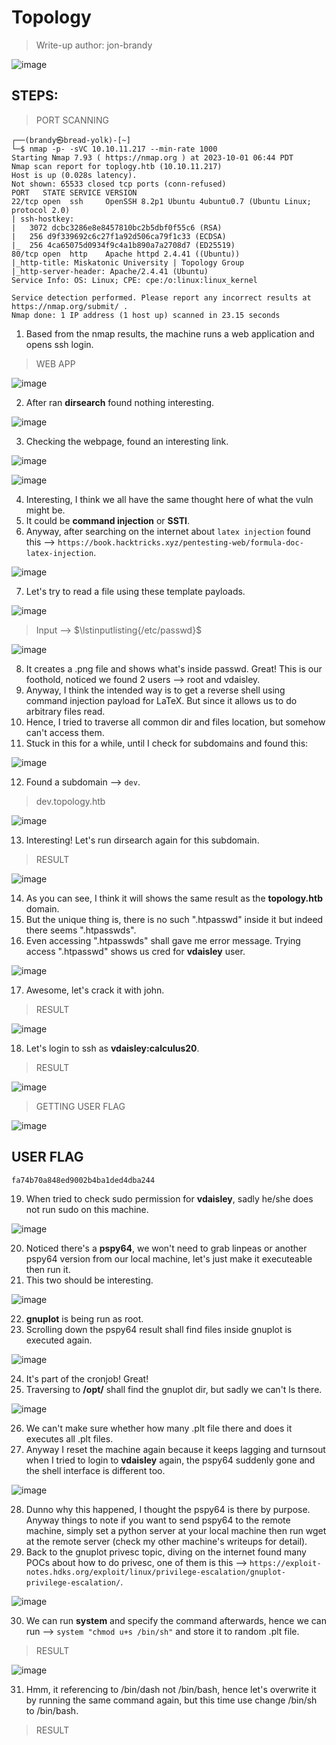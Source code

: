 # Topology
> Write-up author: jon-brandy

![image](https://github.com/jon-brandy/hackthebox/assets/70703371/1614206e-d7d4-428b-b223-97aa9b0ae5a0)


## STEPS:
> PORT SCANNING

```
┌──(brandy㉿bread-yolk)-[~]
└─$ nmap -p- -sVC 10.10.11.217 --min-rate 1000
Starting Nmap 7.93 ( https://nmap.org ) at 2023-10-01 06:44 PDT
Nmap scan report for toplogy.htb (10.10.11.217)
Host is up (0.028s latency).
Not shown: 65533 closed tcp ports (conn-refused)
PORT   STATE SERVICE VERSION
22/tcp open  ssh     OpenSSH 8.2p1 Ubuntu 4ubuntu0.7 (Ubuntu Linux; protocol 2.0)
| ssh-hostkey: 
|   3072 dcbc3286e8e8457810bc2b5dbf0f55c6 (RSA)
|   256 d9f339692c6c27f1a92d506ca79f1c33 (ECDSA)
|_  256 4ca65075d0934f9c4a1b890a7a2708d7 (ED25519)
80/tcp open  http    Apache httpd 2.4.41 ((Ubuntu))
|_http-title: Miskatonic University | Topology Group
|_http-server-header: Apache/2.4.41 (Ubuntu)
Service Info: OS: Linux; CPE: cpe:/o:linux:linux_kernel

Service detection performed. Please report any incorrect results at https://nmap.org/submit/ .
Nmap done: 1 IP address (1 host up) scanned in 23.15 seconds
```

1. Based from the nmap results, the machine runs a web application and opens ssh login.

> WEB APP

![image](https://github.com/jon-brandy/hackthebox/assets/70703371/7ad08a3f-dc9b-47ed-9587-c3dfaec73705)


2. After ran **dirsearch** found nothing interesting.

![image](https://github.com/jon-brandy/hackthebox/assets/70703371/2f24b03b-d2eb-43da-ae26-7937ec8d9bff)


3. Checking the webpage, found an interesting link.

![image](https://github.com/jon-brandy/hackthebox/assets/70703371/9ff66afa-3e4e-4d87-ad1d-b2f2dc6f37eb)


![image](https://github.com/jon-brandy/hackthebox/assets/70703371/6c43c371-ace2-49c7-ba62-391ed423a32f)


4. Interesting, I think we all have the same thought here of what the vuln might be.
5. It could be **command injection** or **SSTI**.
6. Anyway, after searching on the internet about `latex injection` found this --> `https://book.hacktricks.xyz/pentesting-web/formula-doc-latex-injection`.

![image](https://github.com/jon-brandy/hackthebox/assets/70703371/62712b93-030e-4552-b826-d00b98c008f6)


7. Let's try to read a file using these template payloads.

![image](https://github.com/jon-brandy/hackthebox/assets/70703371/53dc4ab9-197a-4ad7-941d-e5158916f536)

> Input --> $\lstinputlisting{/etc/passwd}$

![image](https://github.com/jon-brandy/hackthebox/assets/70703371/2c782fdc-4af0-4542-b193-97da0ee4ff39)


8. It creates a .png file and shows what's inside passwd. Great! This is our foothold, noticed we found 2 users --> root and vdaisley.
9. Anyway, I think the intended way is to get a reverse shell using command injection payload for LaTeX. But since it allows us to do arbitrary files read.
10. Hence, I tried to traverse all common dir and files location, but somehow can't access them.
11. Stuck in this for a while, until I check for subdomains and found this:

![image](https://github.com/jon-brandy/hackthebox/assets/70703371/5fcdef3c-39cd-4774-ba85-a4ba1b671a03)


12. Found a subdomain --> `dev`.

> dev.topology.htb

![image](https://github.com/jon-brandy/hackthebox/assets/70703371/f0ea81b3-f30d-4d0b-8023-a6a51000d744)


13. Interesting! Let's run dirsearch again for this subdomain.

> RESULT

![image](https://github.com/jon-brandy/hackthebox/assets/70703371/375d4fec-b8f9-48db-8a07-9054c2c371f2)


14. As you can see, I think it will shows the same result as the **topology.htb** domain.
15. But the unique thing is, there is no such ".htpasswd" inside it but indeed there seems ".htpasswds".
16. Even accessing ".htpasswds" shall gave me error message. Trying access ".htpasswd" shows us cred for **vdaisley** user.

![image](https://github.com/jon-brandy/hackthebox/assets/70703371/857a61e2-ade6-44fc-8ef8-abf6b8594a4d)


17. Awesome, let's crack it with john.

> RESULT

![image](https://github.com/jon-brandy/hackthebox/assets/70703371/b136ae3a-6698-423a-a9b8-ec99594f9ea7)


18. Let's login to ssh as **vdaisley:calculus20**.

> RESULT

![image](https://github.com/jon-brandy/hackthebox/assets/70703371/d7c7b382-dfd9-4222-ada4-183a27621582)


> GETTING USER FLAG

![image](https://github.com/jon-brandy/hackthebox/assets/70703371/6b933157-3c71-4c52-856d-e7f73dfff36e)


## USER FLAG

```
fa74b70a848ed9002b4ba1ded4dba244
```

19. When tried to check sudo permission for **vdaisley**, sadly he/she does not run sudo on this machine.

![image](https://github.com/jon-brandy/hackthebox/assets/70703371/98152475-44b8-48ec-84b3-6ae7c5cdb414)


20. Noticed there's a **pspy64**, we won't need to grab linpeas or another pspy64 version from our local machine, let's just make it executeable then run it.
21. This two should be interesting.

![image](https://github.com/jon-brandy/hackthebox/assets/70703371/ae81472d-dbe0-489d-ac2e-a64d3184e520)


22. **gnuplot** is being run as root.
23. Scrolling down the pspy64 result shall find files inside gnuplot is executed again.

![image](https://github.com/jon-brandy/hackthebox/assets/70703371/b410f74b-92cf-483d-8ae5-11ec90d5ae8c)


24. It's part of the cronjob! Great!
25. Traversing to **/opt/** shall find the gnuplot dir, but sadly we can't ls there.

![image](https://github.com/jon-brandy/hackthebox/assets/70703371/55217966-e265-4130-8318-f11219660aed)


26. We can't make sure whether how many .plt file there and does it executes all .plt files.
27. Anyway I reset the machine again because it keeps lagging and turnsout when I tried to login to **vdaisley** again, the pspy64 suddenly gone and the shell interface is different too.

![image](https://github.com/jon-brandy/hackthebox/assets/70703371/1fdd1725-dcfb-4f42-a3c4-5d94f56e866d)


28. Dunno why this happened, I thought the pspy64 is there by purpose. Anyway things to note if you want to send pspy64 to the remote machine, simply set a python server at your local machine then run wget at the remote server (check my other machine's writeups for detail).
29. Back to the gnuplot privesc topic, diving on the internet found many POCs about how to do privesc, one of them is this --> `https://exploit-notes.hdks.org/exploit/linux/privilege-escalation/gnuplot-privilege-escalation/`.

![image](https://github.com/jon-brandy/hackthebox/assets/70703371/0b07061a-3cf3-4792-b7c5-e712b38a4945)


30. We can run **system** and specify the command afterwards, hence we can run --> `system "chmod u+s /bin/sh"` and store it to random .plt file.

> RESULT

![image](https://github.com/jon-brandy/hackthebox/assets/70703371/2c2a1cd6-f974-4785-a611-43712c51efaf)


31. Hmm, it referencing to /bin/dash not /bin/bash, hence let's overwrite it by running the same command again, but this time use change /bin/sh to /bin/bash.

> RESULT




